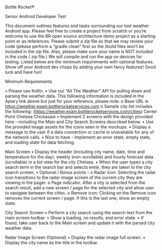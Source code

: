 Bottle Rocket®

Senior Android Developer Test

This document outlines features and tasks surrounding our test weather Android app.
Please feel free to create a project from scratch or you’re welcome to use the BR open source architecture demo project as a starting point or as references.
Please submit a zip file so that we may review your code (please perform a “gradle clean” first so the /build files won’t be included in the zip file. Also, please make sure your name is NOT included in the code / zip file.) We will compile and run the app on devices for testing.
Listed below are the minimum requirements with optional features. Show off your Android dev chops by adding your own fancy features! Good luck and have fun!

Minimum Requirements

• Please use Kotlin.
• Use our “All The Weather” API for pulling down and parsing the weather data. This following information is included in the Apiary link above but just for your reference, please note:
o Base URL is https://weather.exam.bottlerocketservices.com
o Sample city list includes the following:
(https://weather.exam.bottlerocketservices.com/cities) Center Point Chelsea Chickasaw
• Implement 2 screens with the design provided here – including the Main and City Search Screens described below.
• Use the provided image assets for the icons seen in the mockups.
• Display a message to the user if a data connection or cache is unavailable for any of the network calls.
• Nice to have - Implement an error state, empty state, and loading state for data fetching.

Main Screen
• Display the header (including city name, date, time and temperature for the day), weekly (non-scrollable) and hourly forecast data (scrollable) in a list view for the city Chelsea.
• When the user types a city search term in the search bar and selects enter, they are taken to the city search screen.
• Optional / Bonus points –
o Radar icon: Selecting the radar icon transitions to the radar image screen of the current city they are viewing in the pager.
o Page indicator: After a city is selected from the search result, add a new screen / page for the selected city and allow user to navigate between the cities.
o Remove icon: Clicking on the Remove icon removes the current screen / page. If this is the last one, show an empty state.

City Search Screen
• Perform a city search using the search text from the main screen toolbar.
• Show a loading, no results, and error state.
• If found, take user back to the Main screen and update it with the parsed city weather data.

Radar Image Screen (Optional)
• Display the radar image full screen.
• Display the city name as the title in the toolbar.

